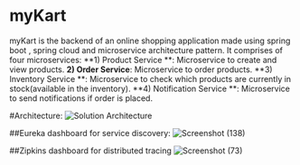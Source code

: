 # myKart
myKart is the backend of an online shopping application made using spring boot , spring cloud and microservice architecture pattern. It comprises of four microservices:
**1) Product Service **: Microservice to create and view products.
**2) Order Service**: Microservice to order products.
**3) Inventory Service **: Microservice to check which products are currently in stock(available in the inventory).
**4) Notification Service **: Microservice to send notifications if order is placed.

#Architecture:
![Solution Architecture](https://user-images.githubusercontent.com/96473069/221600253-ca4888ca-357e-42a3-b07a-d95637671287.png)

##Eureka dashboard for service discovery:
![Screenshot (138)](https://user-images.githubusercontent.com/96473069/221600703-d47d8754-b110-4257-9ea2-9557acc769c6.png)

##Zipkins dashboard for distributed tracing
![Screenshot (73)](https://user-images.githubusercontent.com/96473069/221601137-8c990617-c08d-4ae7-89f8-dddd387bbab6.png)
